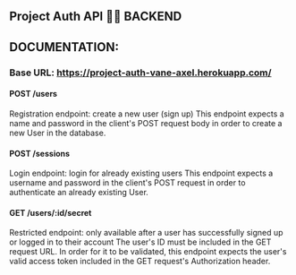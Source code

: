 ## Project Auth API 👩‍💻 BACKEND

## DOCUMENTATION:

### Base URL: https://project-auth-vane-axel.herokuapp.com/

#### POST /users
Registration endpoint: create a new user (sign up)
This endpoint expects a name and password in the client's POST request body in order to create a new User in the database.

#### POST /sessions
Login endpoint: login for already existing users
This endpoint expects a username and password in the client's POST request in order to authenticate an already existing User.

#### GET /users/:id/secret
Restricted endpoint: only available after a user has successfully signed up or logged in to their account
The user's ID must be included in the GET request URL.
In order for it to be validated, this endpoint expects the user's valid access token included in the GET request's Authorization header.

